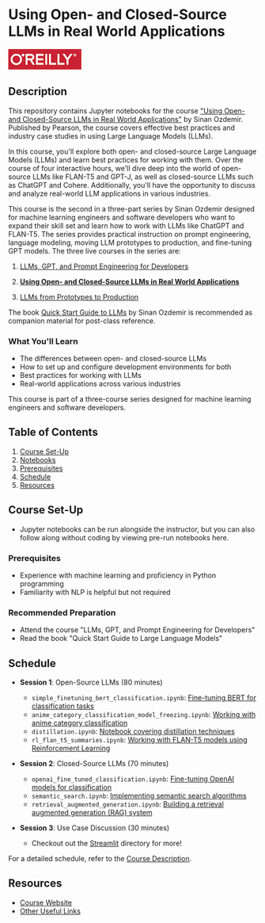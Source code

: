 # Using Open- and Closed-Source LLMs in Real World Applications

![O'Reilly](images/oreilly.png)

## Description

This repository contains Jupyter notebooks for the course ["Using Open- and Closed-Source LLMs in Real World Applications"](https://learning.oreilly.com/live-events/using-open-and-closed-source-llms-in-real-world-applications/0636920094342/) by Sinan Ozdemir. Published by Pearson, the course covers effective best practices and industry case studies in using Large Language Models (LLMs).

In this course, you'll explore both open- and closed-source Large Language Models (LLMs) and learn best practices for working with them. Over the course of four interactive hours, we'll dive deep into the world of open-source LLMs like FLAN-T5 and GPT-J, as well as closed-source LLMs such as ChatGPT and Cohere. Additionally, you'll have the opportunity to discuss and analyze real-world LLM applications in various industries.

This course is the second in a three-part series by Sinan Ozdemir designed for machine learning engineers and software developers who want to expand their skill set and learn how to work with LLMs like ChatGPT and FLAN-T5. The series provides practical instruction on prompt engineering, language modeling, moving LLM prototypes to production, and fine-tuning GPT models. The three live courses in the series are:

1. [LLMs, GPT, and Prompt Engineering for Developers](https://learning.oreilly.com/live-events/llms-gpt-and-prompt-engineering-for-developers/0636920094338/0636920094337/#liveEventSchedule)

2. **[Using Open- and Closed-Source LLMs in Real World Applications](https://learning.oreilly.com/live-events/using-open-and-closed-source-llms-in-real-world-applications/0636920094342/)**

3. [LLMs from Prototypes to Production](https://learning.oreilly.com/live-events/llms-from-prototypes-to-production/0636920095639/)

The book [Quick Start Guide to LLMs](https://learning.oreilly.com/library/view/quick-start-guide/9780138199425) by Sinan Ozdemir is recommended as companion material for post-class reference.

### What You'll Learn

- The differences between open- and closed-source LLMs
- How to set up and configure development environments for both
- Best practices for working with LLMs
- Real-world applications across various industries

This course is part of a three-course series designed for machine learning engineers and software developers.

## Table of Contents

1. [Course Set-Up](#course-set-up)
2. [Notebooks](#notebooks)
3. [Prerequisites](#prerequisites)
4. [Schedule](#schedule)
5. [Resources](#resources)

## Course Set-Up

- Jupyter notebooks can be run alongside the instructor, but you can also follow along without coding by viewing pre-run notebooks here.

### Prerequisites

- Experience with machine learning and proficiency in Python programming
- Familiarity with NLP is helpful but not required

### Recommended Preparation

- Attend the course "LLMs, GPT, and Prompt Engineering for Developers"
- Read the book "Quick Start Guide to Large Language Models"


## Schedule

- **Session 1**: Open-Source LLMs (80 minutes)
	- `simple_finetuning_bert_classification.ipynb`: [Fine-tuning BERT for classification tasks](notebooks/simple_finetuning_bert_classification.ipynb)
	- `anime_category_classification_model_freezing.ipynb`: [Working with anime category classification](notebooks/anime_category_classification_model_freezing.ipynb)
	- `distillation.ipynb`: [Notebook covering distillation techniques](https://colab.research.google.com/drive/1GO8w1gC2TRII9-aaRNaFN6mkCglm2pJa?usp=sharing)
	- `rl_flan_t5_summaries.ipynb`: [Working with FLAN-T5 models using Reinforcement Learning](https://colab.research.google.com/drive/1wG8lv6drn872HNZHrT7V9kl6JIF1SXpr?usp=sharing)

- **Session 2**: Closed-Source LLMs (70 minutes)
	- `openai_fine_tuned_classification.ipynb`: [Fine-tuning OpenAI models for classification](notebooks/openai_fine_tuned_classification.ipynb)
	- `semantic_search.ipynb`: [Implementing semantic search algorithms](https://colab.research.google.com/drive/1h8dmDclOnYsXKlMDYp1uRuW55xbzypUY?usp=sharing)
	- `retrieval_augmented_generation.ipynb`: [Building a retrieval augmented generation (RAG) system](notebooks/retrieval_augmented_generation.ipynb)
- **Session 3**: Use Case Discussion (30 minutes)
	- Checkout out the [Streamlit](streamlit/) directory for more!

For a detailed schedule, refer to the [Course Description](#description).

## Resources

- [Course Website](https://learning.oreilly.com/live-events/using-open-and-closed-source-llms-in-real-world-applications/0636920094342/)
- [Other Useful Links](https://learning.oreilly.com/playlists/2953f6c7-0e13-49ac-88e2-b951e11388de/)
